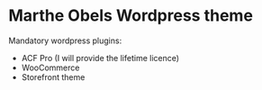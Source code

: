 ﻿# Marthe Obels Wordpress theme

Mandatory wordpress plugins:
- ACF Pro (I will provide the lifetime licence)
- WooCommerce
- Storefront theme
